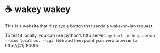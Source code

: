 # ☕ wakey wakey

This is a website that displays a button that sends a wake-on-lan request.

To test it locally, you can use python's http server:
`python3 -m http.server --bind localhost --cgi 8000`
and then point your web browser to http://[::1]:8000/.

